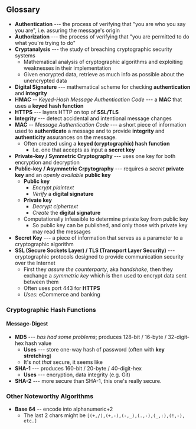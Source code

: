 
Glossary
--------

* **Authentication** --- the process of verifying that "you are who you say you
  are", i.e. assuring the message's origin
* **Authorization** --- the process of verifying that "you are permitted to do
  what you're trying to do"
* **Cryptanalysis** --- the study of breaching cryptographic security systems
    * Mathematical analysis of cryptographic algorithms and exploiting weaknesses in their implementation
    * Given encrypted data, retrieve as much info as possible about the unencrypted data
* **Digital Signature** --- mathematical scheme for checking **authentication** and **integrity**
* **HMAC** -- *Keyed-Hash Message Authentication Code* --- a **MAC** that uses a **keyed hash function**
* **HTTPS** --- layers HTTP on top of **SSL/TLS**
* **Integrity** --- detect accidental and intentional message changes
* **MAC** -- *Message Authentication Code* --- a short piece of information used to **authenticate** a message and to provide **integrity** and **authenticity** assurances on the message.
    * Often created using a **keyed (cryptographic) hash function**
        * I.e. one that accepts as input a **secret key**
* **Private-key / Symmetric Cryptography** --- uses one key for both encryption and decryption
* **Public-key / Asymmetric Crpytography** --- requires a *secret* **private key** and an *openly available* **public key**
    * **Public key**
        * *Encrypt plaintext*
        * *Verify* a **digital signature**
    * **Private key**
        * *Decrypt ciphertext*
        * *Create* the **digital signature**
    * Computationally infeasible to determine private key from public key
        * So public key can be published, and only those with private key may read the messages
* **Secret Key** --- a piece of information that serves as a parameter to a cryptographic algorithm
* **SSL (Secure Sockets Layer) / TLS (Transport Layer Security)** --- cryptographic protocols designed to provide communication security over the Internet
    * First they *assure the counterparty*, aka *handshake*, then they exchange a *symmetric key* which is then used to encrypt data sent between them
    * Often uses port 443 for **HTTPS**
    * *Uses:* eCommerce and banking

### Cryptographic Hash Functions

#### Message-Digest

* **MD5** --- *has had some problems*; produces 128-bit / 16-byte / 32-digit-hex hash value
    * **Uses** --- store one-way hash of password (often with **key stretching**)
    * It's not *that* secure, it seems like
* **SHA-1** --- produces 160-bit / 20-byte / 40-digit-hex
    * **Uses** --- encryption, data integrity (e.g. Git)
* **SHA-2** --- more secure than SHA-1, this one's really secure.

### Other Noteworthy Algorithms

* **Base 64** -- encode into alphanumeric+2
    * The last 2 chars might be `[(+,/),(+,-),(-,_),(.,-),(_,:),(!,-), etc.]`
